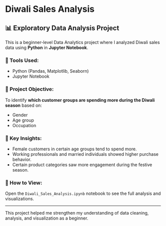# Diwali Sales Analysis

## 📊 Exploratory Data Analysis Project

This is a beginner-level Data Analytics project where I analyzed Diwali sales data using **Python** in **Jupyter Notebook**.

### 🔧 Tools Used:
- Python (Pandas, Matplotlib, Seaborn)
- Jupyter Notebook

### 🎯 Project Objective:
To identify **which customer groups are spending more during the Diwali season** based on:
- Gender
- Age group
- Occupation

### 📌 Key Insights:
- Female customers in certain age groups tend to spend more.
- Working professionals and married individuals showed higher purchase behavior.
- Certain product categories saw more engagement during the festive season.

### 📁 How to View:
Open the `Diwali_Sales_Analysis.ipynb` notebook to see the full analysis and visualizations.

---

This project helped me strengthen my understanding of data cleaning, analysis, and visualization as a beginner.


